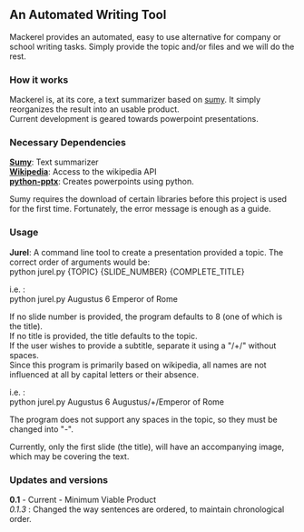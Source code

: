 ## An Automated Writing Tool

Mackerel provides an automated, easy to use alternative for company or school
writing tasks. Simply provide the topic and/or files and we will do the rest.


### How it works
Mackerel is, at its core, a text summarizer based on [sumy](https://github.com/miso-belica/sumy).
It simply reorganizes the result into an usable product.  
Current development is geared towards powerpoint presentations.


### Necessary Dependencies
[**Sumy**](https://github.com/miso-belica/sumy): Text summarizer  
[**Wikipedia**](https://pypi.python.org/pypi/wikipedia/): Access to the wikipedia API  
[**python-pptx**](http://python-pptx.readthedocs.io/en/latest/user/install.html): Creates powerpoints using python.  


Sumy requires the download of certain libraries before this project is used for
the first time. Fortunately, the error message is enough as a guide.


### Usage

**Jurel**: A command line tool to create a presentation provided a topic. The correct order of arguments would be:  
python jurel.py {TOPIC} {SLIDE_NUMBER} {COMPLETE_TITLE}

  i.e. :  
    python jurel.py Augustus 6 Emperor of Rome

  If no slide number is provided, the program defaults to 8 (one of which is the title).  
  If no title is provided, the title defaults to the topic.  
  If the user wishes to provide a subtitle, separate it using a "/+/" without spaces.  
  Since this program is primarily based on wikipedia, all names are not influenced at all
  by capital letters or their absence.

  i.e. :  
    python jurel.py Augustus 6 Augustus/+/Emperor of Rome

  The program does not support any spaces in the topic, so they must be changed into "-".


  Currently, only the first slide (the title), will have an accompanying image, which may
  be covering the text.


### Updates and versions

**0.1** - Current - Minimum Viable Product  
_0.1.3_ : Changed the way sentences are ordered, to maintain chronological order.
